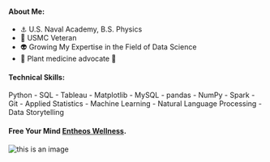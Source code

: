 
#### About Me:  
  - :anchor: U.S. Naval Academy, B.S. Physics
  - :metal:  USMC Veteran
  - :alien: Growing My Expertise in the Field of Data Science
  - :mushroom: Plant medicine advocate :cactus:

#### Technical Skills:
  Python - SQL - Tableau - Matplotlib - MySQL - pandas - NumPy - Spark - Git - Applied Statistics - Machine Learning - Natural Language Processing - Data Storytelling
    

#### Free Your Mind [Entheos Wellness](https://www.instagram.com/entheos_wellness/?hl=en).
  
  







![this is an image](https://cdn.mos.cms.futurecdn.net/HsDtpFEHbDpae6wBuW5wQo-970-80.jpg)





<!--
**tim-keriazes/tim-keriazes** is a ✨ _special_ ✨ repository because its `README.md` (this file) appears on your GitHub profile.

Here are some ideas to get you started:

- 🔭 I’m currently working on ...
- 🌱 I’m currently learning ...
- 👯 I’m looking to collaborate on ...
- 🤔 I’m looking for help with ...
- 💬 Ask me about ...
- 📫 How to reach me: ...
- 😄 Pronouns: ...
- ⚡ Fun fact: ...
-->
